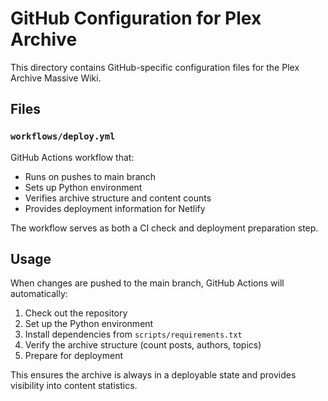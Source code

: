 # GitHub Configuration for Plex Archive

This directory contains GitHub-specific configuration files for the Plex Archive Massive Wiki.

## Files

### `workflows/deploy.yml`
GitHub Actions workflow that:
- Runs on pushes to main branch
- Sets up Python environment
- Verifies archive structure and content counts
- Provides deployment information for Netlify

The workflow serves as both a CI check and deployment preparation step.

## Usage

When changes are pushed to the main branch, GitHub Actions will automatically:
1. Check out the repository
2. Set up the Python environment
3. Install dependencies from `scripts/requirements.txt`
4. Verify the archive structure (count posts, authors, topics)
5. Prepare for deployment

This ensures the archive is always in a deployable state and provides visibility into content statistics.